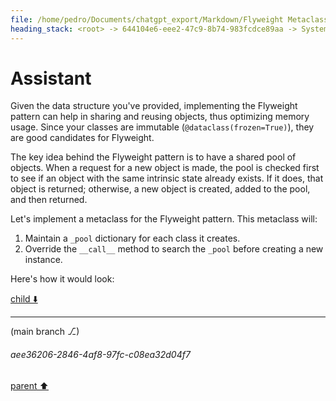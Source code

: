 ```yaml
---
file: /home/pedro/Documents/chatgpt_export/Markdown/Flyweight Metaclass for Models.md
heading_stack: <root> -> 644104e6-eee2-47c9-8b74-983fcdce89aa -> System -> c734da8b-007e-4793-a988-4ab6af4a8c7f -> System -> aaa21a84-fb1c-420d-a200-7e9ff8bd1dca -> User -> cc118a5e-cea7-4eb5-8a55-2d298a0eb3e4 -> Assistant
---
```

# Assistant

Given the data structure you've provided, implementing the Flyweight pattern can help in sharing and reusing objects, thus optimizing memory usage. Since your classes are immutable (`@dataclass(frozen=True)`), they are good candidates for Flyweight.

The key idea behind the Flyweight pattern is to have a shared pool of objects. When a request for a new object is made, the pool is checked first to see if an object with the same intrinsic state already exists. If it does, that object is returned; otherwise, a new object is created, added to the pool, and then returned.

Let's implement a metaclass for the Flyweight pattern. This metaclass will:
1. Maintain a `_pool` dictionary for each class it creates.
2. Override the `__call__` method to search the `_pool` before creating a new instance.

Here's how it would look:

[child ⬇️](#aee36206-2846-4af8-97fc-c08ea32d04f7)

---

(main branch ⎇)
###### aee36206-2846-4af8-97fc-c08ea32d04f7
[parent ⬆️](#cc118a5e-cea7-4eb5-8a55-2d298a0eb3e4)
